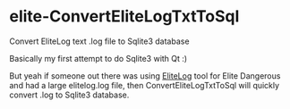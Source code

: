 # elite-ConvertEliteLogTxtToSql

Convert EliteLog text .log file to Sqlite3 database

Basically my first attempt to do Sqlite3 with Qt :)

But yeah if someone out there was using [EliteLog](https://github.com/SnakeManPMC/elite-EliteLog) tool for Elite Dangerous and had a large elitelog.log file, then ConvertEliteLogTxtToSql will quickly convert .log to Sqlite3 database.
